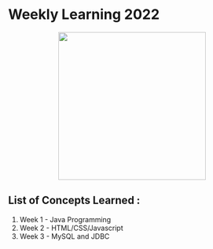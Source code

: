 # Weekly Learning 2022

<p align="center"><img src="https://cdn.pixabay.com/photo/2016/10/16/16/33/dual-screen-1745705_960_720.png" height="300px"></p>

## List of Concepts Learned :

1. Week 1 - Java Programming
2. Week 2 - HTML/CSS/Javascript
3. Week 3 - MySQL and JDBC

